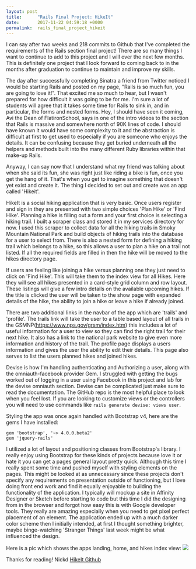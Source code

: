 ```yaml
---
layout: post
title:      "Rails Final Project: HikeIt"
date:       2017-11-22 04:59:18 +0000
permalink:  rails_final_project_hikeit
---
```


I can say after two weeks and 218 commits to Github that I've completed the requirements of the Rails section final project! There are so many things I want to continue to add to this project and I will over the next few months. This is definitely one project that I look forward to coming back to in the months after graduation to continue to maintain and improve my skills.

The day after successfully completing Sinatra a friend from Twitter noticed I would be starting Rails and posted on my page, "Rails is so much fun, you are going to love it!". That excited me so much to hear, but I wasn't prepared for how difficult it was going to be for me. I'm sure a lot of students will agree that it takes some time for Rails to sink in, and in particular, the forms and nested forms. Hey, I should have seen it coming, Avi the Dean of FlatironSchool, says in one of the intro videos to the section that Rails is massive and somewhere north of 90K lines of code. I should have known it would have some complexity to it and the abstraction is difficult at first to get used to especially if you are someone who enjoys the details. It can be confusing because they get buried underneath all the helpers and methods built into the many different Ruby libraries within that make-up Rails.

Anyway, I can say now that I understand what my friend was talking about when she said its fun, she was right just like riding a bike is fun, once you get the hang of it. That's when you get to imagine something that doesn't yet exist and create it. The thing I decided to set out and create was an app called 'Hikeit'. 

HikeIt is a social hiking application that is very basic. Once users register and sign in they are presented with two simple choices 'Plan Hike' or 'Find Hike'. Planning a hike is filling out a form and your first choice is selecting a hiking trail. I built a scraper class and stored it in my services directory for now. I used this scraper to collect data for all the hiking trails in Smoky Mountain National Park and build objects of hiking trails into the database for a user to select from. There is also a nested form for defining a hiking trail which belongs to a hike, so this allows a user to plan a hike on a trail not listed. If all the required fields are filled in then the hike will be moved to the hikes directory page.

If users are feeling like joining a hike versus planning one they just need to click on 'Find Hike'. This will take them to the index view for all Hikes. Here they will see all hikes presented in a card-style grid column and row layout. These listings will give a few intro details on the available upcoming hikes. If the title is clicked the user will be taken to the show page with expanded details of the hike, the ability to join a hike or leave a hike if already joined.

There are two additional links in the navbar of the app which are 'trails' and 'profile'. The trails link will take the user to a table based layout of all trails in the GSMNP(https://www.nps.gov/grsm/index.htm) this includes a lot of useful information for a user to view so they can find the right trail for their next hike. It also has a link to the national park website to give even more information and history of the trail. The profile page displays a users information and gives the user the ability to edit their details. This page also serves to list the users planned hikes and joined hikes.

Devise is how I'm handling authenticating and Authorizing a user, along with the omniauth-facebook provider Gem. I struggled with getting the bugs worked out of logging in a user using Facebook in this project and lab for the devise omniauth section. Devise can be complicated just make sure to read the documentation. The GitHub repo is the most helpful place to look when you feel lost. If you are looking to customize views or the controllers you will need to use commands like `rails generate devise: views user`.

Styling the app was once again handled with Bootstrap v4, here are the gems I have installed:

```
gem 'bootstrap', '~> 4.0.0.beta2'
gem 'jquery-rails'
```

I utilized a lot of layout and positioning classes from Bootstrap's library. I really enjoy using Bootstrap for these kinds of projects because love it or hate it you can get a pages general layout pretty quick. Although this time I really spent some time and pushed myself with styling elements on the pages. This might be looked at as unnecessary since these projects don't specify any requirements on presentation outside of functioning, but I love doing front end work and find it equally enjoyable to building the functionality of the application. I typically will mockup a site in Affinity Designer or Sketch before starting to code but this time I did the designing from in the browser and forgot how easy this is with Google developer tools. They really are amazing especially when you need to get pixel perfect placement of an element. The application ended up with a much darker color scheme then I initially intended, at first I thought something brighter, maybe binge-watching 'Stranger Things'  last week might be what influenced the design.

Here is a pic which shows the apps landing, home, and hikes index view:
![](http://res.cloudinary.com/nic-alan/image/upload/v1511321240/collage_g13fok.jpg)


Thanks for reading!
Nickd
[HikeIt Github](https://github.com/Nick-Damico/HikeIt)
